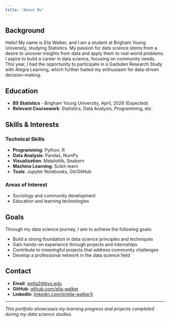 ```yaml
---
title: "About Me"
---
```


## Background

Hello! My name is Ella Walker, and I am a student at Brigham Young University, studying Statistics. My passion for data science stems from a desire to uncover insights from data and apply them to real-world problems. I aspire to build a career in data science, focusing on community needs. This year, I had the opportunity to participate in a Gadsden Research Study with Alegra Learning, which further fueled my enthusiasm for data-driven decision-making.

## Education

- **BS Statistics** - Brigham Young University, April, 2026 (Expected)
- **Relevant Coursework**: Statistics, Data Analysis, Programming, etc.

## Skills & Interests

### Technical Skills
- **Programming**: Python, R
- **Data Analysis**: Pandas, NumPy
- **Visualization**: Matplotlib, Seaborn
- **Machine Learning**: Scikit-learn
- **Tools**: Jupyter Notebooks, Git/GitHub

### Areas of Interest
- Sociology and community development
- Education and learning technologies

## Goals

Through my data science journey, I aim to achieve the following goals:

- Build a strong foundation in data science principles and techniques
- Gain hands-on experience through projects and internships
- Contribute to meaningful projects that address community challenges
- Develop a professional network in the data science field

## Contact

- **Email**: wella2@byu.edu
- **GitHub**: [github.com/ella-walker](https://github.com/ella-walker)
- **LinkedIn**: [linkedin.com/in/ella-walker3](https://www.linkedin.com/in/ella-walker3/)

---

*This portfolio showcases my learning progress and projects completed during my data science studies.*
